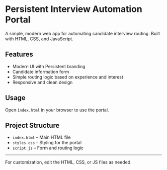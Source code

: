 # Persistent Interview Automation Portal

A simple, modern web app for automating candidate interview routing. Built with HTML, CSS, and JavaScript.

## Features
- Modern UI with Persistent branding
- Candidate information form
- Simple routing logic based on experience and interest
- Responsive and clean design

## Usage
Open `index.html` in your browser to use the portal.

## Project Structure
- `index.html` – Main HTML file
- `styles.css` – Styling for the portal
- `script.js` – Form and routing logic

---

For customization, edit the HTML, CSS, or JS files as needed.
